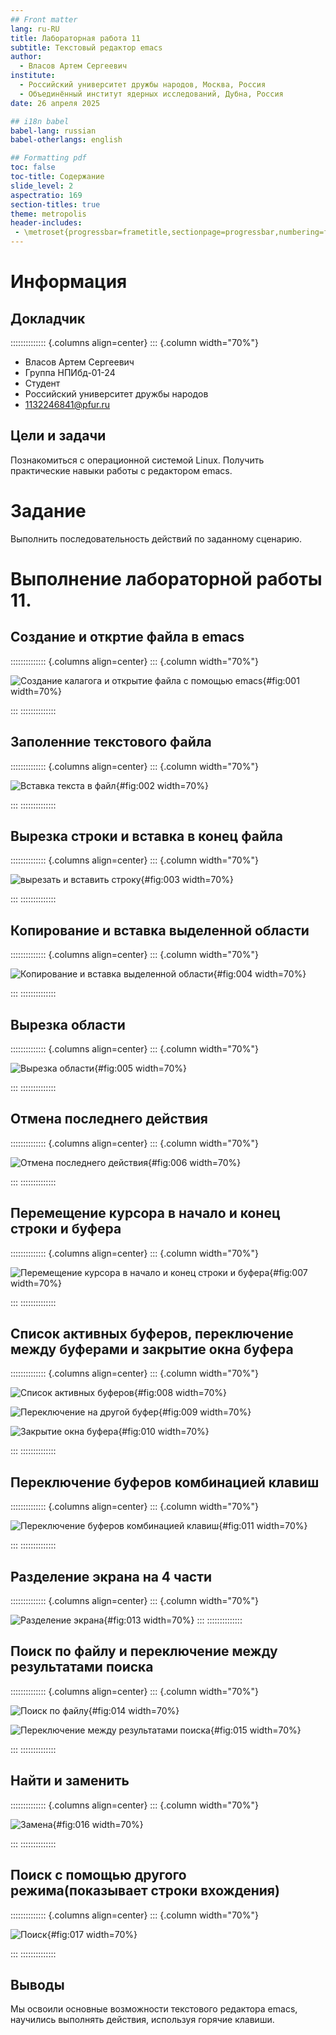 ```yaml
---
## Front matter
lang: ru-RU
title: Лабораторная работа 11
subtitle: Текстовый редактор emacs
author:
  - Власов Артем Сергеевич
institute:
  - Российский университет дружбы народов, Москва, Россия
  - Объединённый институт ядерных исследований, Дубна, Россия
date: 26 апреля 2025

## i18n babel
babel-lang: russian
babel-otherlangs: english

## Formatting pdf
toc: false
toc-title: Содержание
slide_level: 2
aspectratio: 169
section-titles: true
theme: metropolis
header-includes:
 - \metroset{progressbar=frametitle,sectionpage=progressbar,numbering=fraction}
---
```


# Информация

## Докладчик

:::::::::::::: {.columns align=center}
::: {.column width="70%"}

  * Власов Артем Сергеевич
  * Группа НПИбд-01-24
  * Студент
  * Российский университет дружбы народов
  * [1132246841@pfur.ru](mailto:1132246841@pfur.ru)


## Цели и задачи

Познакомиться с операционной системой Linux. Получить практические навыки работы с редактором emacs.
# Задание

Выполнить последовательность действий по заданному сценарию.
                                                    
# Выполнение лабораторной работы 11.

## Создание и откртие файла в emacs

:::::::::::::: {.columns align=center}
::: {.column width="70%"}

![Создание калагога и открытие файла с помощью emacs](image/1.png){#fig:001 width=70%}

:::
::::::::::::::


## Заполенние текстового файла

:::::::::::::: {.columns align=center}
::: {.column width="70%"}

![Вставка текста в файл](image/2.png){#fig:002 width=70%}

:::
::::::::::::::


## Вырезка строки и вставка в конец файла

:::::::::::::: {.columns align=center}
::: {.column width="70%"}

![вырезать и вставить строку](image/3.png){#fig:003 width=70%}

:::
::::::::::::::


## Копирование и вставка выделенной области

:::::::::::::: {.columns align=center}
::: {.column width="70%"}

![Копирование и вставка выделенной области](image/4.png){#fig:004 width=70%}

:::
::::::::::::::


## Вырезка области

:::::::::::::: {.columns align=center}
::: {.column width="70%"}

![Вырезка области](image/5.png){#fig:005 width=70%}

:::
::::::::::::::


## Отмена последнего действия

:::::::::::::: {.columns align=center}
::: {.column width="70%"}

![Отмена последнего действия](image/6.png){#fig:006 width=70%}

:::
::::::::::::::


## Перемещение курсора в начало и конец строки и буфера

:::::::::::::: {.columns align=center}
::: {.column width="70%"}

![Перемещение курсора в начало и конец строки и буфера](image/7.png){#fig:007 width=70%}

:::
::::::::::::::

## Список активных буферов, переключение между буферами и закрытие окна буфера

:::::::::::::: {.columns align=center}
::: {.column width="70%"}

![Список активных буферов](image/8.png){#fig:008 width=70%}	

![Переключение на другой буфер](image/9.png){#fig:009 width=70%}

![Закрытие окна буфера](image/10.png){#fig:010 width=70%}

:::
::::::::::::::


## Переключение буферов комбинацией клавиш

:::::::::::::: {.columns align=center}
::: {.column width="70%"}

![Переключение буферов комбинацией клавиш](image/11.png){#fig:011 width=70%}

:::
::::::::::::::



## Разделение экрана на 4 части

:::::::::::::: {.columns align=center}
::: {.column width="70%"}

![Разделение экрана](image/13.png){#fig:013 width=70%}
:::
::::::::::::::


## Поиск по файлу и переключение между результатами поиска

:::::::::::::: {.columns align=center}
::: {.column width="70%"}

![Поиск по файлу](image/14.png){#fig:014 width=70%}

![Переключение между результатами поиска](image/15.png){#fig:015 width=70%}

:::
::::::::::::::


## Найти и заменить

:::::::::::::: {.columns align=center}
::: {.column width="70%"}

![Замена](image/16.png){#fig:016 width=70%}

:::
::::::::::::::


## Поиск с помощью другого режима(показывает строки вхождения)

:::::::::::::: {.columns align=center}
::: {.column width="70%"}

![Поиск](image/17.png){#fig:017 width=70%}

:::
::::::::::::::


## Выводы
Мы освоили основные возможности текстового редактора emacs, научились выполнять действия, используя горячие клавиши.
